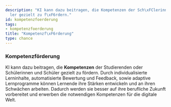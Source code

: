 ```yaml
---
description: "KI kann dazu beitragen, die Kompetenzen der Sch\xFClerinnen und Sch\xFC\
  ler gezielt zu f\xF6rdern."
id: kompetenzfoerderung
tags:
- kompetenzfoerderung
title: "Kompetenzf\xF6rderung"
type: chance
---
```



### Kompetenzförderung

KI kann dazu beitragen, die **Kompetenzen** der Studierenden oder Schülerinnen und Schüler gezielt zu fördern. Durch individualisierte Lerninhalte, automatisierte Bewertung und Feedback, sowie adaptive Lernprogramme können Lernende ihre Stärken entwickeln und an ihren Schwächen arbeiten. Dadurch werden sie besser auf ihre berufliche Zukunft vorbereitet und erwerben die notwendigen Kompetenzen für die digitale Welt.
